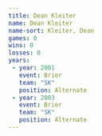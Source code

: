 ```yaml
---
title: Dean Kleiter
name: Dean Kleiter
name-sort: Kleiter, Dean
games: 0
wins: 0
losses: 0
years:
 - year: 2001
   event: Brier
   team: "SK"
   position: Alternate
 - year: 2003
   event: Brier
   team: "SK"
   position: Alternate
---
```

